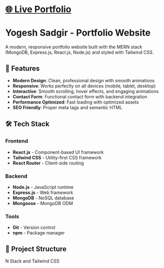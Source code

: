 # [🌐 Live Portfolio](https://portfolio-seven-sepia-16.vercel.app/)

# Yogesh Sadgir - Portfolio Website

A modern, responsive portfolio website built with the MERN stack (MongoDB, Express.js, React.js, Node.js) and styled with Tailwind CSS.

## 🚀 Features

- **Modern Design**: Clean, professional design with smooth animations
- **Responsive**: Works perfectly on all devices (mobile, tablet, desktop)
- **Interactive**: Smooth scrolling, hover effects, and engaging animations
- **Contact Form**: Functional contact form with backend integration
- **Performance Optimized**: Fast loading with optimized assets
- **SEO Friendly**: Proper meta tags and semantic HTML

## 🛠️ Tech Stack

### Frontend
- **React.js** - Component-based UI framework
- **Tailwind CSS** - Utility-first CSS framework
- **React Router** - Client-side routing

### Backend
- **Node.js** - JavaScript runtime
- **Express.js** - Web framework
- **MongoDB** - NoSQL database
- **Mongoose** - MongoDB ODM

### Tools
- **Git** - Version control
- **npm** - Package manager

## 📂 Project Structure

N Stack and Tailwind CSS
